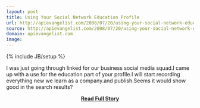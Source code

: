 ```yaml
---
layout: post
title: Using Your Social Network Education Profile
url: http://apievangelist.com/2008/07/20/using-your-social-network-education-profile/
source: http://apievangelist.com/2008/07/20/using-your-social-network-education-profile/
domain: apievangelist.com
image: 
---
```

{% include JB/setup %}<p>I was just going through linked for our business social media squad.I came up with a use for the education part of your profile.I will start recording everything new we learn as a company.and publish.Seems it would show good in the search results?</p>
<center><p><a href="http://apievangelist.com/2008/07/20/using-your-social-network-education-profile/" style='padding:25px; font-sze:18px; font-weight: bold;'>Read Full Story</a></p></center>
